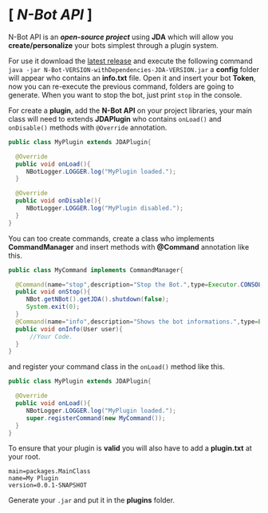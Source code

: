 # __**[** *N-Bot API* **]**__

N-Bot API is an __*open-source project*__ using **JDA** which will allow you **create/personalize** your bots simplest through a plugin system.

For use it download the [latest release](https://github.com/NeutronStars/N-Bot/releases) and execute the following command `java -jar N-Bot-VERSION-withDependencies-JDA-VERSION.jar` a **config** folder will appear who contains an **info.txt** file. Open it and insert your bot **Token**, now you can re-execute the previous command, folders are going to generate. When you want to stop the bot, just print `stop` in the console.

For create a **plugin**, add the **N-Bot API** on your project libraries, your main class will need to extends **JDAPlugin** who contains `onLoad()` and `onDisable()` methods with `@Override` annotation.

```java
public class MyPlugin extends JDAPlugin{

  @Override
  public void onLoad(){
     NBotLogger.LOGGER.log("MyPlugin loaded.");
  }

  @Override
  public void onDisable(){
     NBotLogger.LOGGER.log("MyPlugin disabled.");
  }
}
```

You can too create commands, create a class who implements **CommandManager**  and insert methods with **@Command** annotation like this.

```java
public class MyCommand implements CommandManager{

  @Command(name="stop",description="Stop the Bot.",type=Executor.CONSOLE)
  public void onStop(){
     NBot.getNBot().getJDA().shutdown(false);
     System.exit(0);
  }
  @Command(name="info",description="Shows the bot informations.",type=Executor.USER,permission=Permission.OPERATOR)
  public void onInfo(User user){
      //Your Code.
  }
}
```

and register your command class in the `onLoad()` method like this.

```java
public class MyPlugin extends JDAPlugin{

  @Override
  public void onLoad(){
     NBotLogger.LOGGER.log("MyPlugin loaded.");
     super.registerCommand(new MyCommand());
  }
}
```

To ensure that your plugin is **valid** you will also have to add a **plugin.txt** at your root.

```
main=packages.MainClass
name=My Plugin
version=0.0.1-SNAPSHOT
```

Generate your `.jar` and put it in the **plugins** folder.
